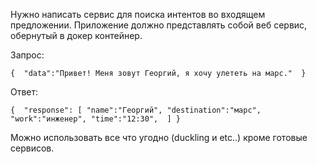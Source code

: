 Нужно написать сервис для поиска интентов во входящем предложении.
Приложение должно представлять собой веб сервис, обернутый в докер контейнер.

Запрос:

`
{ 
  "data":"Привет! Меня зовут Георгий, я хочу улететь на марс." 
}
`

Ответ:

`
{ 
  "response":
    [
      "name":"Георгий",
      "destination":"марс",
      "work":"инженер",
      "time":"12:30", 
    ]
}
`

Можно использовать все что угодно (duckling и etc..) кроме готовые сервисов. 
